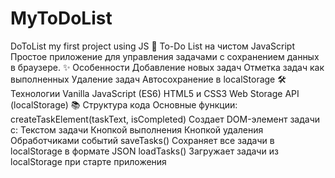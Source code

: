 # MyToDoList
DoToList my first project using JS
📝 To-Do List на чистом JavaScript
Простое приложение для управления задачами с сохранением данных в браузере.
✨ Особенности
Добавление новых задач
Отметка задач как выполненных
Удаление задач
Автосохранение в localStorage
🛠 Технологии
Vanilla JavaScript (ES6)
HTML5 и CSS3
Web Storage API (localStorage)
📚 Структура кода
Основные функции:
createTaskElement(taskText, isCompleted)
Создает DOM-элемент задачи с:
Текстом задачи
Кнопкой выполнения
Кнопкой удаления
Обработчиками событий
saveTasks()
Сохраняет все задачи в localStorage в формате JSON
loadTasks()
Загружает задачи из localStorage при старте приложения
